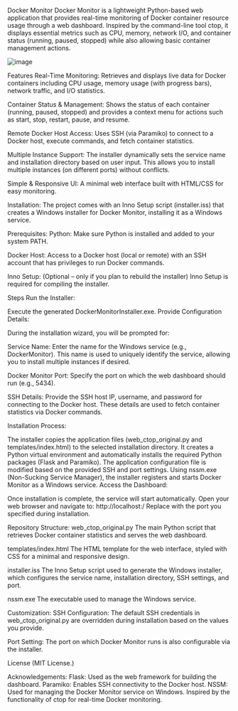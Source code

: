 Docker Monitor
Docker Monitor is a lightweight Python-based web application that provides real-time monitoring of Docker container resource usage through a web dashboard. Inspired by the command-line tool ctop, it displays essential metrics such as CPU, memory, network I/O, and container status (running, paused, stopped) while also allowing basic container management actions.

![image](https://github.com/user-attachments/assets/63ccf88d-a87f-4b46-b6b4-95b1cbc66955)

Features
Real-Time Monitoring:
Retrieves and displays live data for Docker containers including CPU usage, memory usage (with progress bars), network traffic, and I/O statistics.

Container Status & Management:
Shows the status of each container (running, paused, stopped) and provides a context menu for actions such as start, stop, restart, pause, and resume.

Remote Docker Host Access:
Uses SSH (via Paramiko) to connect to a Docker host, execute commands, and fetch container statistics.

Multiple Instance Support:
The installer dynamically sets the service name and installation directory based on user input. This allows you to install multiple instances (on different ports) without conflicts.

Simple & Responsive UI:
A minimal web interface built with HTML/CSS for easy monitoring.

Installation:
The project comes with an Inno Setup script (installer.iss) that creates a Windows installer for Docker Monitor, installing it as a Windows service.

Prerequisites:
Python:
Make sure Python is installed and added to your system PATH.

Docker Host:
Access to a Docker host (local or remote) with an SSH account that has privileges to run Docker commands.

Inno Setup:
(Optional – only if you plan to rebuild the installer) Inno Setup is required for compiling the installer.

Steps
Run the Installer:

Execute the generated DockerMonitorInstaller.exe.
Provide Configuration Details:

During the installation wizard, you will be prompted for:

Service Name:
Enter the name for the Windows service (e.g., DockerMonitor). This name is used to uniquely identify the service, allowing you to install multiple instances if desired.

Docker Monitor Port:
Specify the port on which the web dashboard should run (e.g., 5434).

SSH Details:
Provide the SSH host IP, username, and password for connecting to the Docker host. These details are used to fetch container statistics via Docker commands.

Installation Process:

The installer copies the application files (web_ctop_original.py and templates/index.html) to the selected installation directory.
It creates a Python virtual environment and automatically installs the required Python packages (Flask and Paramiko).
The application configuration file is modified based on the provided SSH and port settings.
Using nssm.exe (Non-Sucking Service Manager), the installer registers and starts Docker Monitor as a Windows service.
Access the Dashboard:

Once installation is complete, the service will start automatically. Open your web browser and navigate to:
http://localhost:<port>/
Replace <port> with the port you specified during installation.

Repository Structure:
web_ctop_original.py
The main Python script that retrieves Docker container statistics and serves the web dashboard.

templates/index.html
The HTML template for the web interface, styled with CSS for a minimal and responsive design.

installer.iss
The Inno Setup script used to generate the Windows installer, which configures the service name, installation directory, SSH settings, and port.

nssm.exe
The executable used to manage the Windows service.

Customization:
SSH Configuration:
The default SSH credentials in web_ctop_original.py are overridden during installation based on the values you provide.

Port Setting:
The port on which Docker Monitor runs is also configurable via the installer.

License
(MIT License.)

Acknowledgements:
Flask: Used as the web framework for building the dashboard.
Paramiko: Enables SSH connectivity to the Docker host.
NSSM: Used for managing the Docker Monitor service on Windows.
Inspired by the functionality of ctop for real-time Docker monitoring.

